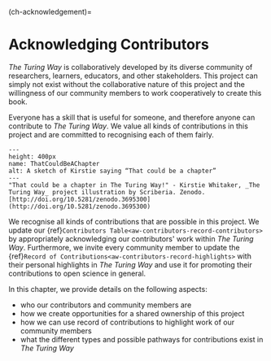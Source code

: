 (ch-acknowledgement)=
# Acknowledging Contributors

_The Turing Way_ is collaboratively developed by its diverse community of researchers, learners, educators, and other stakeholders.
This project can simply not exist without the collaborative nature of this project and the willingness of our community members to work cooperatively to create this book.

Everyone has a skill that is useful for someone, and therefore anyone can contribute to _The Turing Way_.
We value all kinds of contributions in this project and are committed to recognising each of them fairly.

```{figure} ../figures/ThatCouldBeAChapter.png
---
height: 400px
name: ThatCouldBeAChapter
alt: A sketch of Kirstie saying “That could be a chapter”
---
"That could be a chapter in The Turing Way!" - Kirstie Whitaker, _The Turing Way_ project illustration by Scriberia. Zenodo. [http://doi.org/10.5281/zenodo.3695300](http://doi.org/10.5281/zenodo.3695300)
```

We recognise all kinds of contributions that are possible in this project.
We update our {ref}`Contributors Table<aw-contributors-record-contributors>` by appropriately acknowledging our contributors' work within _The Turing Way_.
Furthermore, we invite every community member to update the {ref}`Record of Contributions<aw-contributors-record-highlights>` with their personal highlights in _The Turing Way_ and use it for promoting their contributions to open science in general.

In this chapter, we provide details on the following aspects:
- who our contributors and community members are
- how we create opportunities for a shared ownership of this project
- how we can use record of contributions to highlight work of our community members
- what the different types and possible pathways for contributions exist in _The Turing Way_
